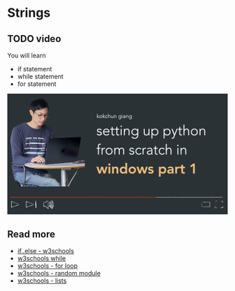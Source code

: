 # Strings

## TODO video

You will learn
- if statement
- while statement
- for statement


<a href="" target="_blank">
  <img src="https://github.com/kokchun/assets/blob/main/python_videos/setup_part1.png?raw=true" alt="python setup part 1" width="600">
</a>


## Read more

- [if..else - w3schools](https://www.w3schools.com/python/python_conditions.asp)
- [w3schools while](https://www.w3schools.com/python/python_while_loops.asp)
- [w3schools - for loop](https://www.w3schools.com/python/python_for_loops.asp)
- [w3schools - random module](https://www.w3schools.com/python/module_random.asp)
- [w3schools - lists](https://www.w3schools.com/python/python_lists.asp)
